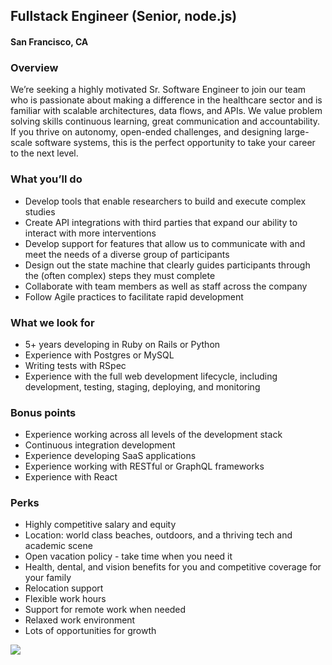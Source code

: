 ## Fullstack Engineer (Senior, node.js)
#### San Francisco, CA

### Overview
We’re seeking a highly motivated Sr. Software Engineer to join our team who is passionate about making a difference in the healthcare sector and is familiar with scalable architectures, data flows, and APIs. We value problem solving skills continuous learning, great communication and accountability. If you thrive on autonomy, open-ended challenges, and designing large-scale software systems, this is the perfect opportunity to take your career to the next level.

### What you’ll do
+	Develop tools that enable researchers to build and execute complex studies
+	Create API integrations with third parties that expand our ability to interact with more interventions
+	Develop support for features that allow us to communicate with and meet the needs of a diverse group of participants
+	Design out the state machine that clearly guides participants through the (often complex) steps they must complete
+	Collaborate with team members as well as staff across the company
+	Follow Agile practices to facilitate rapid development

### What we look for
+	5+ years developing in Ruby on Rails or Python
+	Experience with Postgres or MySQL
+	Writing tests with RSpec
+	Experience with the full web development lifecycle, including development, testing, staging, deploying, and monitoring

### Bonus points
+	Experience working across all levels of the development stack
+	Continuous integration development
+	Experience developing SaaS applications
+	Experience working with RESTful or GraphQL frameworks
+	Experience with React

### Perks
+	Highly competitive salary and equity
+	Location: world class beaches, outdoors, and a thriving tech and academic scene
+	Open vacation policy - take time when you need it
+	Health, dental, and vision benefits for you and competitive coverage for your family
+	Relocation support
+	Flexible work hours
+	Support for remote work when needed
+	Relaxed work environment
+	Lots of opportunities for growth


[<img src='https://dabuttonfactory.com/button.png?t=Learn+More&f=Calibri-Bold&ts=24&tc=fff&hp=20&vp=8&c=5&bgt=unicolored&bgc=29aafe'>](https://letsrockit.co/job/rxzpzgf0aw9uiehlywx0aa-fullstack-engineer-senior-node-js)
